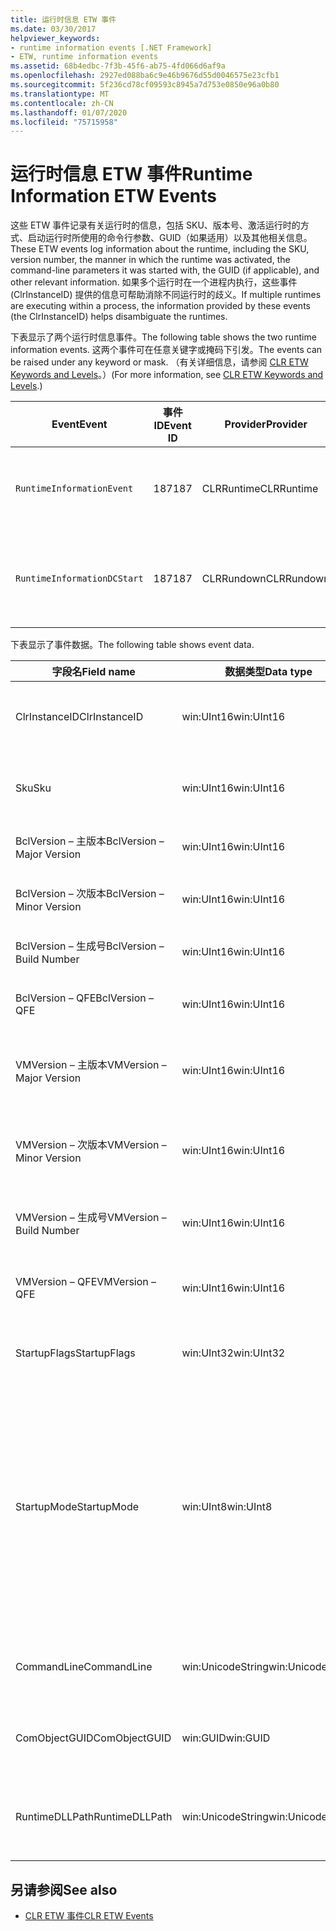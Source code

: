```yaml
---
title: 运行时信息 ETW 事件
ms.date: 03/30/2017
helpviewer_keywords:
- runtime information events [.NET Framework]
- ETW, runtime information events
ms.assetid: 68b4edbc-7f3b-45f6-ab75-4fd066d6af9a
ms.openlocfilehash: 2927ed088ba6c9e46b9676d55d0046575e23cfb1
ms.sourcegitcommit: 5f236cd78cf09593c8945a7d753e0850e96a0b80
ms.translationtype: MT
ms.contentlocale: zh-CN
ms.lasthandoff: 01/07/2020
ms.locfileid: "75715958"
---
```

# <a name="runtime-information-etw-events"></a><span data-ttu-id="9d375-102">运行时信息 ETW 事件</span><span class="sxs-lookup"><span data-stu-id="9d375-102">Runtime Information ETW Events</span></span>
<span data-ttu-id="9d375-103">这些 ETW 事件记录有关运行时的信息，包括 SKU、版本号、激活运行时的方式、启动运行时所使用的命令行参数、GUID（如果适用）以及其他相关信息。</span><span class="sxs-lookup"><span data-stu-id="9d375-103">These ETW events log information about the runtime, including the SKU, version number, the manner in which the runtime was activated, the command-line parameters it was started with, the GUID (if applicable), and other relevant information.</span></span> <span data-ttu-id="9d375-104">如果多个运行时在一个进程内执行，这些事件 (ClrInstanceID) 提供的信息可帮助消除不同运行时的歧义。</span><span class="sxs-lookup"><span data-stu-id="9d375-104">If multiple runtimes are executing within a process, the information provided by these events (the ClrInstanceID) helps disambiguate the runtimes.</span></span>  
  
 <span data-ttu-id="9d375-105">下表显示了两个运行时信息事件。</span><span class="sxs-lookup"><span data-stu-id="9d375-105">The following table shows the two runtime information events.</span></span> <span data-ttu-id="9d375-106">这两个事件可在任意关键字或掩码下引发。</span><span class="sxs-lookup"><span data-stu-id="9d375-106">The events can be raised under any keyword or mask.</span></span> <span data-ttu-id="9d375-107">（有关详细信息，请参阅 [CLR ETW Keywords and Levels](clr-etw-keywords-and-levels.md)。）</span><span class="sxs-lookup"><span data-stu-id="9d375-107">(For more information, see [CLR ETW Keywords and Levels](clr-etw-keywords-and-levels.md).)</span></span>  
  
|<span data-ttu-id="9d375-108">Event</span><span class="sxs-lookup"><span data-stu-id="9d375-108">Event</span></span>|<span data-ttu-id="9d375-109">事件 ID</span><span class="sxs-lookup"><span data-stu-id="9d375-109">Event ID</span></span>|<span data-ttu-id="9d375-110">Provider</span><span class="sxs-lookup"><span data-stu-id="9d375-110">Provider</span></span>|<span data-ttu-id="9d375-111">描述</span><span class="sxs-lookup"><span data-stu-id="9d375-111">Description</span></span>|  
|-----------|--------------|--------------|-----------------|  
|`RuntimeInformationEvent`|<span data-ttu-id="9d375-112">187</span><span class="sxs-lookup"><span data-stu-id="9d375-112">187</span></span>|<span data-ttu-id="9d375-113">CLRRuntime</span><span class="sxs-lookup"><span data-stu-id="9d375-113">CLRRuntime</span></span>|<span data-ttu-id="9d375-114">加载运行时时引发。</span><span class="sxs-lookup"><span data-stu-id="9d375-114">Raised when a runtime is loaded.</span></span>|  
|`RuntimeInformationDCStart`|<span data-ttu-id="9d375-115">187</span><span class="sxs-lookup"><span data-stu-id="9d375-115">187</span></span>|<span data-ttu-id="9d375-116">CLRRundown</span><span class="sxs-lookup"><span data-stu-id="9d375-116">CLRRundown</span></span>|<span data-ttu-id="9d375-117">枚举加载的运行时。</span><span class="sxs-lookup"><span data-stu-id="9d375-117">Enumerates the runtimes that are loaded.</span></span>|  
  
 <span data-ttu-id="9d375-118">下表显示了事件数据。</span><span class="sxs-lookup"><span data-stu-id="9d375-118">The following table shows event data.</span></span>  
  
|<span data-ttu-id="9d375-119">字段名</span><span class="sxs-lookup"><span data-stu-id="9d375-119">Field name</span></span>|<span data-ttu-id="9d375-120">数据类型</span><span class="sxs-lookup"><span data-stu-id="9d375-120">Data type</span></span>|<span data-ttu-id="9d375-121">描述</span><span class="sxs-lookup"><span data-stu-id="9d375-121">Description</span></span>|  
|----------------|---------------|-----------------|  
|<span data-ttu-id="9d375-122">ClrInstanceID</span><span class="sxs-lookup"><span data-stu-id="9d375-122">ClrInstanceID</span></span>|<span data-ttu-id="9d375-123">win:UInt16</span><span class="sxs-lookup"><span data-stu-id="9d375-123">win:UInt16</span></span>|<span data-ttu-id="9d375-124">CLR 或 CoreCLR 的实例的唯一 ID。</span><span class="sxs-lookup"><span data-stu-id="9d375-124">Unique ID for the instance of CLR or CoreCLR.</span></span>|  
|<span data-ttu-id="9d375-125">Sku</span><span class="sxs-lookup"><span data-stu-id="9d375-125">Sku</span></span>|<span data-ttu-id="9d375-126">win:UInt16</span><span class="sxs-lookup"><span data-stu-id="9d375-126">win:UInt16</span></span>|<span data-ttu-id="9d375-127">1 – 桌面 CLR。</span><span class="sxs-lookup"><span data-stu-id="9d375-127">1 – Desktop CLR.</span></span><br /><br /> <span data-ttu-id="9d375-128">2 – CoreCLR。</span><span class="sxs-lookup"><span data-stu-id="9d375-128">2 – CoreCLR.</span></span>|  
|<span data-ttu-id="9d375-129">BclVersion – 主版本</span><span class="sxs-lookup"><span data-stu-id="9d375-129">BclVersion – Major Version</span></span>|<span data-ttu-id="9d375-130">win:UInt16</span><span class="sxs-lookup"><span data-stu-id="9d375-130">win:UInt16</span></span>|<span data-ttu-id="9d375-131">mscorlib.dll 的主版本。</span><span class="sxs-lookup"><span data-stu-id="9d375-131">Major version of mscorlib.dll.</span></span>|  
|<span data-ttu-id="9d375-132">BclVersion – 次版本</span><span class="sxs-lookup"><span data-stu-id="9d375-132">BclVersion – Minor Version</span></span>|<span data-ttu-id="9d375-133">win:UInt16</span><span class="sxs-lookup"><span data-stu-id="9d375-133">win:UInt16</span></span>|<span data-ttu-id="9d375-134">mscorlib.dll 的次版本号。</span><span class="sxs-lookup"><span data-stu-id="9d375-134">Minor version number of mscorlib.dll.</span></span>|  
|<span data-ttu-id="9d375-135">BclVersion – 生成号</span><span class="sxs-lookup"><span data-stu-id="9d375-135">BclVersion – Build Number</span></span>|<span data-ttu-id="9d375-136">win:UInt16</span><span class="sxs-lookup"><span data-stu-id="9d375-136">win:UInt16</span></span>|<span data-ttu-id="9d375-137">mscorlib.dll 的生成号。</span><span class="sxs-lookup"><span data-stu-id="9d375-137">Build number of mscorlib.dll.</span></span>|  
|<span data-ttu-id="9d375-138">BclVersion – QFE</span><span class="sxs-lookup"><span data-stu-id="9d375-138">BclVersion – QFE</span></span>|<span data-ttu-id="9d375-139">win:UInt16</span><span class="sxs-lookup"><span data-stu-id="9d375-139">win:UInt16</span></span>|<span data-ttu-id="9d375-140">mscorlib.dll 的修补程序版本号。</span><span class="sxs-lookup"><span data-stu-id="9d375-140">Hotfix version number of mscorlib.dll.</span></span>|  
|<span data-ttu-id="9d375-141">VMVersion – 主版本</span><span class="sxs-lookup"><span data-stu-id="9d375-141">VMVersion – Major Version</span></span>|<span data-ttu-id="9d375-142">win:UInt16</span><span class="sxs-lookup"><span data-stu-id="9d375-142">win:UInt16</span></span>|<span data-ttu-id="9d375-143">clr.dll 或 coreclr.dll 的版本（取决于 SKU）。</span><span class="sxs-lookup"><span data-stu-id="9d375-143">Version of clr.dll or coreclr.dll, depending on SKU.</span></span>|  
|<span data-ttu-id="9d375-144">VMVersion – 次版本</span><span class="sxs-lookup"><span data-stu-id="9d375-144">VMVersion – Minor Version</span></span>|<span data-ttu-id="9d375-145">win:UInt16</span><span class="sxs-lookup"><span data-stu-id="9d375-145">win:UInt16</span></span>|<span data-ttu-id="9d375-146">clr.dll 或 coreclr.dll 的次版本（取决于 SKU）。</span><span class="sxs-lookup"><span data-stu-id="9d375-146">Minor version of clr.dll or coreclr.dll, depending on SKU.</span></span>|  
|<span data-ttu-id="9d375-147">VMVersion – 生成号</span><span class="sxs-lookup"><span data-stu-id="9d375-147">VMVersion – Build Number</span></span>|<span data-ttu-id="9d375-148">win:UInt16</span><span class="sxs-lookup"><span data-stu-id="9d375-148">win:UInt16</span></span>|<span data-ttu-id="9d375-149">clr.dll 或 coreclr.dll 的生成号。</span><span class="sxs-lookup"><span data-stu-id="9d375-149">Build number of clr.dll or coreclr.dll.</span></span>|  
|<span data-ttu-id="9d375-150">VMVersion – QFE</span><span class="sxs-lookup"><span data-stu-id="9d375-150">VMVersion – QFE</span></span>|<span data-ttu-id="9d375-151">win:UInt16</span><span class="sxs-lookup"><span data-stu-id="9d375-151">win:UInt16</span></span>|<span data-ttu-id="9d375-152">clr.dll 或 coreclr.dll 的修补程序版本号。</span><span class="sxs-lookup"><span data-stu-id="9d375-152">Hotfix version number of clr.dll or coreclr.dll.</span></span>|  
|<span data-ttu-id="9d375-153">StartupFlags</span><span class="sxs-lookup"><span data-stu-id="9d375-153">StartupFlags</span></span>|<span data-ttu-id="9d375-154">win:UInt32</span><span class="sxs-lookup"><span data-stu-id="9d375-154">win:UInt32</span></span>|<span data-ttu-id="9d375-155">在 mscoree.h 中定义的启动标志。</span><span class="sxs-lookup"><span data-stu-id="9d375-155">Startup flags defined in mscoree.h.</span></span>|  
|<span data-ttu-id="9d375-156">StartupMode</span><span class="sxs-lookup"><span data-stu-id="9d375-156">StartupMode</span></span>|<span data-ttu-id="9d375-157">win:UInt8</span><span class="sxs-lookup"><span data-stu-id="9d375-157">win:UInt8</span></span>|<span data-ttu-id="9d375-158">0x01 - 托管可执行文件。</span><span class="sxs-lookup"><span data-stu-id="9d375-158">0x01 - Managed executable.</span></span><br /><br /> <span data-ttu-id="9d375-159">0x02 - 托管 CLR。</span><span class="sxs-lookup"><span data-stu-id="9d375-159">0x02 - Hosted CLR.</span></span><br /><br /> <span data-ttu-id="9d375-160">0x04 - C++ 托管互操作。</span><span class="sxs-lookup"><span data-stu-id="9d375-160">0x04 - C++ managed interop.</span></span><br /><br /> <span data-ttu-id="9d375-161">0x08 - 已激活 COM。</span><span class="sxs-lookup"><span data-stu-id="9d375-161">0x08 - COM-activated.</span></span><br /><br /> <span data-ttu-id="9d375-162">0x10 - 其他。</span><span class="sxs-lookup"><span data-stu-id="9d375-162">0x10 - Other.</span></span>|  
|<span data-ttu-id="9d375-163">CommandLine</span><span class="sxs-lookup"><span data-stu-id="9d375-163">CommandLine</span></span>|<span data-ttu-id="9d375-164">win:UnicodeString</span><span class="sxs-lookup"><span data-stu-id="9d375-164">win:UnicodeString</span></span>|<span data-ttu-id="9d375-165">仅在 StartupMode=0x01 时为非 NULL。</span><span class="sxs-lookup"><span data-stu-id="9d375-165">Non-null only if StartupMode=0x01.</span></span>|  
|<span data-ttu-id="9d375-166">ComObjectGUID</span><span class="sxs-lookup"><span data-stu-id="9d375-166">ComObjectGUID</span></span>|<span data-ttu-id="9d375-167">win:GUID</span><span class="sxs-lookup"><span data-stu-id="9d375-167">win:GUID</span></span>|<span data-ttu-id="9d375-168">仅在 StartupMode=0x08 时为非 NULL。</span><span class="sxs-lookup"><span data-stu-id="9d375-168">Non-null only if StartupMode=0x08.</span></span>|  
|<span data-ttu-id="9d375-169">RuntimeDLLPath</span><span class="sxs-lookup"><span data-stu-id="9d375-169">RuntimeDLLPath</span></span>|<span data-ttu-id="9d375-170">win:UnicodeString</span><span class="sxs-lookup"><span data-stu-id="9d375-170">win:UnicodeString</span></span>|<span data-ttu-id="9d375-171">已加载到进程的 CLR.dll 文件的路径。</span><span class="sxs-lookup"><span data-stu-id="9d375-171">Path to the CLR .dll file that was loaded into the process.</span></span>|  
  
## <a name="see-also"></a><span data-ttu-id="9d375-172">另请参阅</span><span class="sxs-lookup"><span data-stu-id="9d375-172">See also</span></span>

- [<span data-ttu-id="9d375-173">CLR ETW 事件</span><span class="sxs-lookup"><span data-stu-id="9d375-173">CLR ETW Events</span></span>](clr-etw-events.md)
